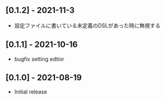 ## [0.1.2] - 2021-11-3
- 設定ファイルに書いている未定義のDSLがあった時に無視する

## [0.1.1] - 2021-10-16
- bugfix setting edtior

## [0.1.0] - 2021-08-19

- Initial release
